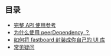 ## 目录

- [完整 API 使用参考](./api.md)
- [为什么使用 peerDependency ？](./peer-dependency.md)
- [如何将 fastboard 封装成你自己的 UI 库](./ui.md)
- [常见疑问](./faq.md)
